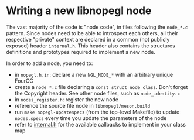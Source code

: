 # Writing a new libnopegl node

The vast majority of the code is "node code", in files following the `node_*.c`
pattern. Since nodes need to be able to introspect each others, all their
respective "private" context are declared in a common (not publicly exposed)
header `internal.h`. This header also contains the structures definitions and
prototypes required to implement a new node.

In order to add a node, you need to:

- in `nopegl.h.in`: declare a new `NGL_NODE_*` with an arbitrary unique FourCC
- create a `node_*.c` file declaring a `const struct node_class`. Don't forget
  the Copyright header. See other node files, such as `node_identity.c`
- in `nodes_register.h`: register the new node
- reference the source file node in `libnopegl/meson.build`
- run `make nopegl-updatespecs` (from the top-level Makefile) to update
  `nodes.specs` every time you update the parameters of the node
- refer to [internal.h][internal-h] for the available callbacks to
  implement in your class map

[internal-h]: source:libnopegl/src/internal.h
